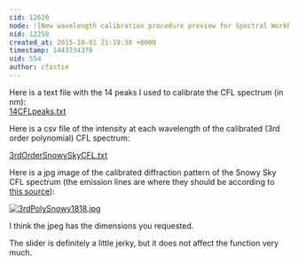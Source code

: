```yaml
---
cid: 12620
node: ![New wavelength calibration procedure preview for Spectral Workbench 2.0](../notes/warren/09-30-2015/new-wavelength-calibration-procedure-preview-for-spectral-workbench-2-0)
nid: 12258
created_at: 2015-10-01 21:19:30 +0000
timestamp: 1443734370
uid: 554
author: cfastie
---
```


Here is a text file with the 14 peaks I used to calibrate the CFL spectrum (in nm):  
<a href="https://i.publiclab.org/system/images/photos/000/011/739/original/14CFLpeaks.txt"><i class="icon icon-file"></i> 14CFLpeaks.txt</a>  

Here is a csv file of the intensity at each wavelength of the calibrated (3rd order polynomial) CFL spectrum:  

<a href="https://i.publiclab.org/system/images/photos/000/011/740/original/3rdOrderSnowySkyCFL.txt"><i class="icon icon-file"></i> 3rdOrderSnowySkyCFL.txt</a>  

Here is a jpg image of the calibrated diffraction pattern of the Snowy Sky CFL spectrum (the emission lines are where they should be according to [this source](https://commons.wikimedia.org/wiki/File:Fluorescent_lighting_spectrum_peaks_labelled.svg)):  

[![3rdPolySnowy1818.jpg](https://i.publiclab.org/system/images/photos/000/011/741/large/3rdPolySnowy1818.jpg)](https://i.publiclab.org/system/images/photos/000/011/741/original/3rdPolySnowy1818.jpg)  

I think the jpeg has the dimensions you requested.

The slider is definitely a little jerky, but it does not affect the function very much.



